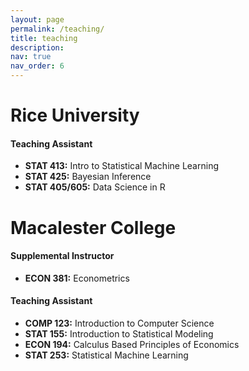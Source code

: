 ```yaml
---
layout: page
permalink: /teaching/
title: teaching
description:
nav: true
nav_order: 6
---
```


# Rice University

#### Teaching Assistant

- **STAT 413:** Intro to Statistical Machine Learning
- **STAT 425:** Bayesian Inference
- **STAT 405/605:** Data Science in R

# Macalester College

#### Supplemental Instructor

- **ECON 381:** Econometrics

#### Teaching Assistant

- **COMP 123:** Introduction to Computer Science
- **STAT 155:** Introduction to Statistical Modeling
- **ECON 194:** Calculus Based Principles of Economics
- **STAT 253:** Statistical Machine Learning
